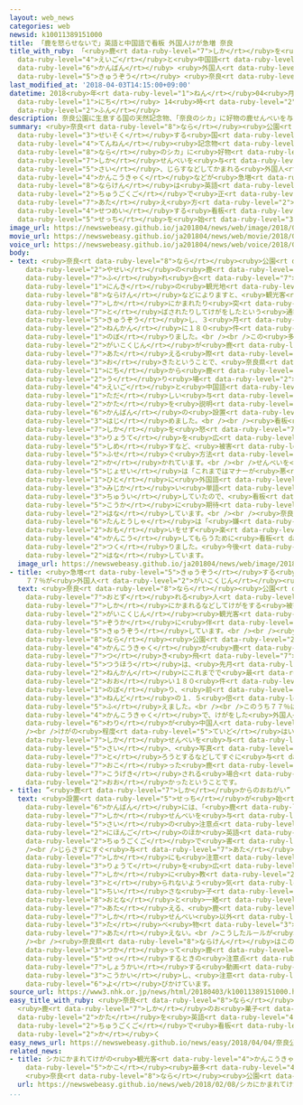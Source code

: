 ```yaml
---
layout: web_news
categories: web
newsid: k10011389151000
title: 「鹿を怒らせないで」英語と中国語で看板 外国人けが急増 奈良
title_with_ruby: 「<ruby>鹿<rt data-ruby-level="7">しか</rt></ruby>を<ruby>怒<rt data-ruby-level="7">いか</rt></ruby>らせないで」<ruby>英語<rt
  data-ruby-level="4">えいご</rt></ruby>と<ruby>中国語<rt data-ruby-level="2">ちゅうごくご</rt></ruby>で<ruby>看板<rt
  data-ruby-level="6">かんばん</rt></ruby> <ruby>外国人<rt data-ruby-level="2">がいこくじん</rt></ruby>けが<ruby>急増<rt
  data-ruby-level="5">きゅうぞう</rt></ruby> <ruby>奈良<rt data-ruby-level="8">なら</rt></ruby>
last_modified_at: '2018-04-03T14:15:00+09:00'
datetime: 2018<ruby>年<rt data-ruby-level="1">ねん</rt></ruby>04<ruby>月<rt data-ruby-level="1">がつ</rt></ruby>03<ruby>日<rt
  data-ruby-level="1">にち</rt></ruby> 14<ruby>時<rt data-ruby-level="2">じ</rt></ruby>15<ruby>分<rt
  data-ruby-level="2">ふん</rt></ruby>
description: 奈良公園に生息する国の天然記念物、「奈良のシカ」に好物の鹿せんべいを与える際、じらすなどしてかまれる外国人観光客などが急増していることから、奈良県は英語と中国語で正しい与え方を説明する看板の設置を始めました。
summary: <ruby>奈良<rt data-ruby-level="8">なら</rt></ruby><ruby>公園<rt data-ruby-level="2">こうえん</rt></ruby>に<ruby>生息<rt
  data-ruby-level="3">せいそく</rt></ruby>する<ruby>国<rt data-ruby-level="2">くに</rt></ruby>の<ruby>天然<rt
  data-ruby-level="4">てんねん</rt></ruby><ruby>記念物<rt data-ruby-level="4">きねんぶつ</rt></ruby>、「<ruby>奈良<rt
  data-ruby-level="8">なら</rt></ruby>のシカ」に<ruby>好物<rt data-ruby-level="4">こうぶつ</rt></ruby>の<ruby>鹿<rt
  data-ruby-level="7">しか</rt></ruby>せんべいを<ruby>与<rt data-ruby-level="7">あた</rt></ruby>える<ruby>際<rt
  data-ruby-level="5">さい</rt></ruby>、じらすなどしてかまれる<ruby>外国人<rt data-ruby-level="2">がいこくじん</rt></ruby><ruby>観光客<rt
  data-ruby-level="4">かんこうきゃく</rt></ruby>などが<ruby>急増<rt data-ruby-level="5">きゅうぞう</rt></ruby>していることから、<ruby>奈良県<rt
  data-ruby-level="8">ならけん</rt></ruby>は<ruby>英語<rt data-ruby-level="4">えいご</rt></ruby>と<ruby>中国語<rt
  data-ruby-level="2">ちゅうごくご</rt></ruby>で<ruby>正<rt data-ruby-level="1">ただ</rt></ruby>しい<ruby>与<rt
  data-ruby-level="7">あた</rt></ruby>え<ruby>方<rt data-ruby-level="2">かた</rt></ruby>を<ruby>説明<rt
  data-ruby-level="4">せつめい</rt></ruby>する<ruby>看板<rt data-ruby-level="6">かんばん</rt></ruby>の<ruby>設置<rt
  data-ruby-level="5">せっち</rt></ruby>を<ruby>始<rt data-ruby-level="3">はじ</rt></ruby>めました。
image_url: https://newswebeasy.github.io/ja201804/news/web/image/2018/04/03/K10011389151_1804031341_1804031343_01_03.jpg
movie_url: https://newswebeasy.github.io/ja201804/news/web/movie/2018/04/03/k10011389151_201804031307_201804031309.mp4
voice_url: https://newswebeasy.github.io/ja201804/news/web/voice/2018/04/03/k10011389151_201804031307_201804031309.mp3
body:
- text: <ruby>奈良<rt data-ruby-level="8">なら</rt></ruby><ruby>公園<rt data-ruby-level="2">こうえん</rt></ruby>は<ruby>野生<rt
    data-ruby-level="2">やせい</rt></ruby>の<ruby>鹿<rt data-ruby-level="7">しか</rt></ruby>と<ruby>触<rt
    data-ruby-level="7">ふ</rt></ruby>れ<ruby>合<rt data-ruby-level="7">あ</rt></ruby>える<ruby>人気<rt
    data-ruby-level="1">にんき</rt></ruby>の<ruby>観光地<rt data-ruby-level="4">かんこうち</rt></ruby>ですが、<ruby>奈良県<rt
    data-ruby-level="8">ならけん</rt></ruby>などによりますと、<ruby>観光客<rt data-ruby-level="4">かんこうきゃく</rt></ruby>が<ruby>鹿<rt
    data-ruby-level="7">しか</rt></ruby>にかまれたり<ruby>突<rt data-ruby-level="7">つ</rt></ruby>き<ruby>飛<rt
    data-ruby-level="7">と</rt></ruby>ばされたりしてけがをしたという<ruby>通報<rt data-ruby-level="5">つうほう</rt></ruby>が<ruby>急増<rt
    data-ruby-level="5">きゅうぞう</rt></ruby>し、３<ruby>月<rt data-ruby-level="1">がつ</rt></ruby>までの１<ruby>年間<rt
    data-ruby-level="2">ねんかん</rt></ruby>に１８０<ruby>件<rt data-ruby-level="5">けん</rt></ruby>に<ruby>上<rt
    data-ruby-level="1">のぼ</rt></ruby>りました。<br /><br />この<ruby>多<rt data-ruby-level="2">おお</rt></ruby>くが<ruby>外国人<rt
    data-ruby-level="2">がいこくじん</rt></ruby>が<ruby>鹿<rt data-ruby-level="7">しか</rt></ruby>せんべいを<ruby>与<rt
    data-ruby-level="7">あた</rt></ruby>える<ruby>際<rt data-ruby-level="5">さい</rt></ruby>に<ruby>起<rt
    data-ruby-level="3">お</rt></ruby>きたということで、<ruby>奈良県<rt data-ruby-level="8">ならけん</rt></ruby>は３<ruby>日<rt
    data-ruby-level="1">にち</rt></ruby>から<ruby>鹿<rt data-ruby-level="7">しか</rt></ruby>せんべいの<ruby>売<rt
    data-ruby-level="2">う</rt></ruby>り<ruby>場<rt data-ruby-level="2">ば</rt></ruby>で、<ruby>英語<rt
    data-ruby-level="4">えいご</rt></ruby>と<ruby>中国語<rt data-ruby-level="2">ちゅうごくご</rt></ruby>で<ruby>正<rt
    data-ruby-level="1">ただ</rt></ruby>しい<ruby>与<rt data-ruby-level="7">あた</rt></ruby>え<ruby>方<rt
    data-ruby-level="2">かた</rt></ruby>を<ruby>説明<rt data-ruby-level="4">せつめい</rt></ruby>する<ruby>看板<rt
    data-ruby-level="6">かんばん</rt></ruby>の<ruby>設置<rt data-ruby-level="5">せっち</rt></ruby>を<ruby>始<rt
    data-ruby-level="3">はじ</rt></ruby>めました。<br /><br /><ruby>看板<rt data-ruby-level="6">かんばん</rt></ruby>には、<ruby>鹿<rt
    data-ruby-level="7">しか</rt></ruby>を<ruby>怒<rt data-ruby-level="7">いか</rt></ruby>らせないよう、じらさないことや、せんべいがなくなったら<ruby>両手<rt
    data-ruby-level="3">りょうて</rt></ruby>を<ruby>広<rt data-ruby-level="2">ひろ</rt></ruby>げてもうないことを<ruby>示<rt
    data-ruby-level="5">しめ</rt></ruby>すなど、<ruby>被害<rt data-ruby-level="7">ひがい</rt></ruby>を<ruby>防<rt
    data-ruby-level="5">ふせ</rt></ruby>ぐ<ruby>方法<rt data-ruby-level="4">ほうほう</rt></ruby>が<ruby>書<rt
    data-ruby-level="2">か</rt></ruby>かれています。<br /><br />せんべいを<ruby>売<rt data-ruby-level="2">う</rt></ruby>る<ruby>女性<rt
    data-ruby-level="5">じょせい</rt></ruby>は「これまではマナーが<ruby>悪<rt data-ruby-level="3">わる</rt></ruby>い<ruby>人<rt
    data-ruby-level="1">ひと</rt></ruby>に<ruby>外国語<rt data-ruby-level="2">がいこくご</rt></ruby>の<ruby>短<rt
    data-ruby-level="3">みじか</rt></ruby>い<ruby>単語<rt data-ruby-level="4">たんご</rt></ruby>だけで<ruby>注意<rt
    data-ruby-level="3">ちゅうい</rt></ruby>していたので、<ruby>看板<rt data-ruby-level="6">かんばん</rt></ruby>の<ruby>効果<rt
    data-ruby-level="5">こうか</rt></ruby>に<ruby>期待<rt data-ruby-level="3">きたい</rt></ruby>しています」と<ruby>話<rt
    data-ruby-level="2">はな</rt></ruby>しています。<br /><br /><ruby>奈良県<rt data-ruby-level="8">ならけん</rt></ruby>の<ruby>担当者<rt
    data-ruby-level="6">たんとうしゃ</rt></ruby>は「<ruby>嫌<rt data-ruby-level="7">いや</rt></ruby>な<ruby>思<rt
    data-ruby-level="2">おも</rt></ruby>いをせず<ruby>楽<rt data-ruby-level="2">たの</rt></ruby>しく<ruby>観光<rt
    data-ruby-level="4">かんこう</rt></ruby>してもらうために<ruby>看板<rt data-ruby-level="6">かんばん</rt></ruby>を<ruby>作<rt
    data-ruby-level="2">つく</rt></ruby>りました。<ruby>今後<rt data-ruby-level="2">こんご</rt></ruby>もできるかぎりのことをしていきたい」と<ruby>話<rt
    data-ruby-level="2">はな</rt></ruby>しています。
  image_url: https://newswebeasy.github.io/ja201804/news/web/image/2018/04/03/K10011389151_1804031225_1804031312_01_04.jpg
- title: <ruby>急増<rt data-ruby-level="5">きゅうぞう</rt></ruby>する<ruby>被害<rt data-ruby-level="7">ひがい</rt></ruby>
    ７７％が<ruby>外国人<rt data-ruby-level="2">がいこくじん</rt></ruby><ruby>観光客<rt data-ruby-level="4">かんこうきゃく</rt></ruby>
  text: <ruby>奈良<rt data-ruby-level="8">なら</rt></ruby><ruby>公園<rt data-ruby-level="2">こうえん</rt></ruby>を<ruby>訪<rt
    data-ruby-level="7">おとず</rt></ruby>れる<ruby>人<rt data-ruby-level="1">ひと</rt></ruby>が<ruby>鹿<rt
    data-ruby-level="7">しか</rt></ruby>にかまれるなどしてけがをする<ruby>被害<rt data-ruby-level="7">ひがい</rt></ruby>は、<ruby>外国人<rt
    data-ruby-level="2">がいこくじん</rt></ruby><ruby>観光客<rt data-ruby-level="4">かんこうきゃく</rt></ruby>の<ruby>増加<rt
    data-ruby-level="5">ぞうか</rt></ruby>に<ruby>伴<rt data-ruby-level="7">ともな</rt></ruby>って<ruby>急増<rt
    data-ruby-level="5">きゅうぞう</rt></ruby>しています。<br /><br /><ruby>奈良県<rt data-ruby-level="8">ならけん</rt></ruby>などによりますと、<ruby>奈良<rt
    data-ruby-level="8">なら</rt></ruby><ruby>公園<rt data-ruby-level="2">こうえん</rt></ruby>で<ruby>観光客<rt
    data-ruby-level="4">かんこうきゃく</rt></ruby>が<ruby>鹿<rt data-ruby-level="7">しか</rt></ruby>にかまれたり<ruby>突<rt
    data-ruby-level="7">つ</rt></ruby>き<ruby>飛<rt data-ruby-level="7">と</rt></ruby>ばされたりしてけがをしたという<ruby>通報<rt
    data-ruby-level="5">つうほう</rt></ruby>は、<ruby>先月<rt data-ruby-level="1">せんげつ</rt></ruby>までの１<ruby>年間<rt
    data-ruby-level="2">ねんかん</rt></ruby>にこれまでで<ruby>最<rt data-ruby-level="4">もっと</rt></ruby>も<ruby>多<rt
    data-ruby-level="2">おお</rt></ruby>い１８０<ruby>件<rt data-ruby-level="5">けん</rt></ruby>に<ruby>上<rt
    data-ruby-level="1">のぼ</rt></ruby>り、<ruby>前<rt data-ruby-level="2">まえ</rt></ruby>の<ruby>年度<rt
    data-ruby-level="3">ねんど</rt></ruby>の１．５<ruby>倍<rt data-ruby-level="3">ばい</rt></ruby>に<ruby>増<rt
    data-ruby-level="5">ふ</rt></ruby>えました。<br /><br />このうち７７％は<ruby>外国人<rt data-ruby-level="2">がいこくじん</rt></ruby><ruby>観光客<rt
    data-ruby-level="4">かんこうきゃく</rt></ruby>で、けがをした<ruby>外国人<rt data-ruby-level="2">がいこくじん</rt></ruby>のおよそ８<ruby>割<rt
    data-ruby-level="6">わり</rt></ruby>が<ruby>中国人<rt data-ruby-level="2">ちゅうごくじん</rt></ruby>でした。<br
    /><br />けがの<ruby>程度<rt data-ruby-level="5">ていど</rt></ruby>はいずれも<ruby>軽<rt data-ruby-level="3">かる</rt></ruby>いということですが、<ruby>鹿<rt
    data-ruby-level="7">しか</rt></ruby>せんべいを<ruby>与<rt data-ruby-level="7">あた</rt></ruby>える<ruby>際<rt
    data-ruby-level="5">さい</rt></ruby>、<ruby>写真<rt data-ruby-level="3">しゃしん</rt></ruby>を<ruby>撮<rt
    data-ruby-level="7">と</rt></ruby>ろうとするなどしてすぐに<ruby>与<rt data-ruby-level="7">あた</rt></ruby>えずじらせてしまい、<ruby>怒<rt
    data-ruby-level="7">おこ</rt></ruby>った<ruby>鹿<rt data-ruby-level="7">しか</rt></ruby>に<ruby>攻撃<rt
    data-ruby-level="7">こうげき</rt></ruby>される<ruby>場合<rt data-ruby-level="2">ばあい</rt></ruby>が<ruby>多<rt
    data-ruby-level="2">おお</rt></ruby>かったということです。
- title: ”<ruby>鹿<rt data-ruby-level="7">しか</rt></ruby>からのおねがい”
  text: <ruby>設置<rt data-ruby-level="5">せっち</rt></ruby>が<ruby>始<rt data-ruby-level="3">はじ</rt></ruby>まった<ruby>看板<rt
    data-ruby-level="6">かんばん</rt></ruby>には、「<ruby>鹿<rt data-ruby-level="7">しか</rt></ruby>からのおねがい」として、<ruby>鹿<rt
    data-ruby-level="7">しか</rt></ruby>せんべいを<ruby>与<rt data-ruby-level="7">あた</rt></ruby>える<ruby>際<rt
    data-ruby-level="5">さい</rt></ruby>の<ruby>注意点<rt data-ruby-level="3">ちゅういてん</rt></ruby>が、<ruby>日本語<rt
    data-ruby-level="2">にほんご</rt></ruby>のほか<ruby>英語<rt data-ruby-level="4">えいご</rt></ruby>と<ruby>中国語<rt
    data-ruby-level="2">ちゅうごくご</rt></ruby>で<ruby>書<rt data-ruby-level="2">か</rt></ruby>かれています。<br
    /><br />じらさずにすぐ<ruby>与<rt data-ruby-level="7">あた</rt></ruby>える、<ruby>周<rt data-ruby-level="4">まわ</rt></ruby>りの<ruby>鹿<rt
    data-ruby-level="7">しか</rt></ruby>にも<ruby>注意<rt data-ruby-level="3">ちゅうい</rt></ruby>する、せんべいがなくなったら<ruby>両手<rt
    data-ruby-level="3">りょうて</rt></ruby>を<ruby>広<rt data-ruby-level="2">ひろ</rt></ruby>げて<ruby>鹿<rt
    data-ruby-level="7">しか</rt></ruby>に<ruby>教<rt data-ruby-level="2">おし</rt></ruby>える、バッグなどを<ruby>取<rt
    data-ruby-level="3">と</rt></ruby>られないよう<ruby>気<rt data-ruby-level="1">き</rt></ruby>をつける、<ruby>小<rt
    data-ruby-level="1">ちい</rt></ruby>さな<ruby>子<rt data-ruby-level="1">こ</rt></ruby>どもは<ruby>大人<rt
    data-ruby-level="8">おとな</rt></ruby>と<ruby>一緒<rt data-ruby-level="7">いっしょ</rt></ruby>に<ruby>与<rt
    data-ruby-level="7">あた</rt></ruby>える、<ruby>鹿<rt data-ruby-level="7">しか</rt></ruby>がおなかをこわすため<ruby>鹿<rt
    data-ruby-level="7">しか</rt></ruby>せんべい<ruby>以外<rt data-ruby-level="4">いがい</rt></ruby>の<ruby>食<rt
    data-ruby-level="3">た</rt></ruby>べ<ruby>物<rt data-ruby-level="3">もの</rt></ruby>は<ruby>与<rt
    data-ruby-level="7">あた</rt></ruby>えない。<br />こうしたルールが<ruby>示<rt data-ruby-level="5">しめ</rt></ruby>されています。<br
    /><br /><ruby>奈良県<rt data-ruby-level="8">ならけん</rt></ruby>はこのほか、わかりやすいイラストを<ruby>使<rt
    data-ruby-level="3">つか</rt></ruby>って<ruby>鹿<rt data-ruby-level="7">しか</rt></ruby>と<ruby>接<rt
    data-ruby-level="5">せっ</rt></ruby>するときの<ruby>注意点<rt data-ruby-level="3">ちゅういてん</rt></ruby>を<ruby>紹介<rt
    data-ruby-level="7">しょうかい</rt></ruby>する<ruby>動画<rt data-ruby-level="3">どうが</rt></ruby>を<ruby>公開<rt
    data-ruby-level="3">こうかい</rt></ruby>し、<ruby>注意<rt data-ruby-level="3">ちゅうい</rt></ruby>を<ruby>呼<rt
    data-ruby-level="6">よ</rt></ruby>びかけています。
source_url: https://www3.nhk.or.jp/news/html/20180403/k10011389151000.html
easy_title_with_ruby: <ruby>奈良<rt data-ruby-level="8">なら</rt></ruby><ruby>公園<rt data-ruby-level="2">こうえん</rt></ruby>
  <ruby>鹿<rt data-ruby-level="7">しか</rt></ruby>のお<ruby>菓子<rt data-ruby-level="7">かし</rt></ruby>のあげ<ruby>方<rt
  data-ruby-level="2">かた</rt></ruby>を<ruby>英語<rt data-ruby-level="4">えいご</rt></ruby>と<ruby>中国語<rt
  data-ruby-level="2">ちゅうごくご</rt></ruby>で<ruby>看板<rt data-ruby-level="6">かんばん</rt></ruby>に<ruby>書<rt
  data-ruby-level="2">か</rt></ruby>く
easy_news_url: https://newswebeasy.github.io/news/easy/2018/04/04/奈良公園-鹿のお菓子のあげ方を英語と中国語で看板に書く
related_news:
- title: シカにかまれてけがの<ruby>観光客<rt data-ruby-level="4">かんこうきゃく</rt></ruby>が<ruby>過去<rt
    data-ruby-level="5">かこ</rt></ruby><ruby>最多<rt data-ruby-level="4">さいた</rt></ruby>
    <ruby>奈良<rt data-ruby-level="8">なら</rt></ruby><ruby>公園<rt data-ruby-level="2">こうえん</rt></ruby>
  url: https://newswebeasy.github.io/news/web/2018/02/08/シカにかまれてけがの観光客が過去最多-奈良公園
...
```

